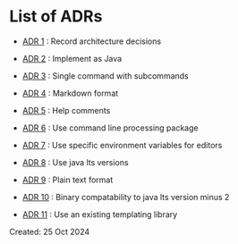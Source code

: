 # List of ADRs 


* [ADR 1](0001-record-architecture-decisions.md) : Record architecture decisions

* [ADR 2](0002-implement-as-Java.md) : Implement as Java

* [ADR 3](0003-single-command-with-subcommands.md) : Single command with subcommands

* [ADR 4](0004-markdown-format.md) : Markdown format

* [ADR 5](0005-help-comments.md) : Help comments

* [ADR 6](0006-use-command-line-processing-package.md) : Use command line processing package

* [ADR 7](0007-use-specific-environment-variables-for-editors.md) : Use specific environment variables for editors

* [ADR 8](0008-use-java-lts-versions.md) : Use java lts versions

* [ADR 9](0009-plain-text-format.md) : Plain text format

* [ADR 10](0010-binary-compatability-to-java-lts-version-minus-2.md) : Binary compatability to java lts version minus 2

* [ADR 11](0011-use-an-existing-templating-library.md) : Use an existing templating library


Created: 25 Oct 2024